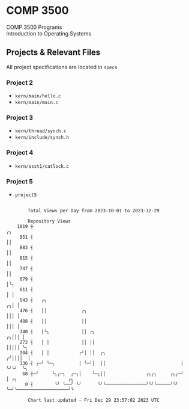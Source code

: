 # COMP 3500
COMP 3500 Programs  
Introduction to Operating Systems  
## Projects & Relevant Files
All project specifications are located in `specs`
### Project 2
- `kern/main/hello.c`
- `kern/main/main.c`
### Project 3
- `kern/thread/synch.c`
- `kern/include/synch.h`
### Project 4
- `kern/asst1/catlock.c`
### Project 5
- `project5`

```

        Total Views per Day from 2023-10-01 to 2023-12-29

        Repository Views
    1019 ┼                                                            ╭╮
     951 ┤                                                            ││
     883 ┤                                                            ││
     815 ┤                                                            ││
     747 ┤                                                            ││
     679 ┤                                                            │╰╮
     611 ┤                                                            │ │
     543 ┤   ╭╮                                                     ╭╮│ │
     476 ┤   ││             ╭╮                                      │││ │
     408 ┤   ││             ││                                      │││ │
     340 ┤   │╰╮            ││ ╭╮                                 ╭╮│││ │
     272 ┤   │ │            ││ ││                                 │││││ ╰╮
     204 ┤   │ │           ╭╯│ ││  ╭╮                            ╭╯││││  │
     136 ┤ ╭─╯ ╰─╮         │ ╰─╯│  ││                            │ ╰╯╰╯  ╰╮
      68 ┼─╯     ╰╮╭─╮  ╭─╮│    ╰─╮││               ╭╮╭╮     ╭╮╭─╯        │ ╭╮                   ╭╮
       0 ┤        ╰╯ ╰──╯ ╰╯      ╰╯╰───────────────╯╰╯╰─────╯╰╯          ╰─╯╰───────────────────╯╰

        Chart last updated - Fri Dec 29 23:57:02 2023 UTC
        
```
